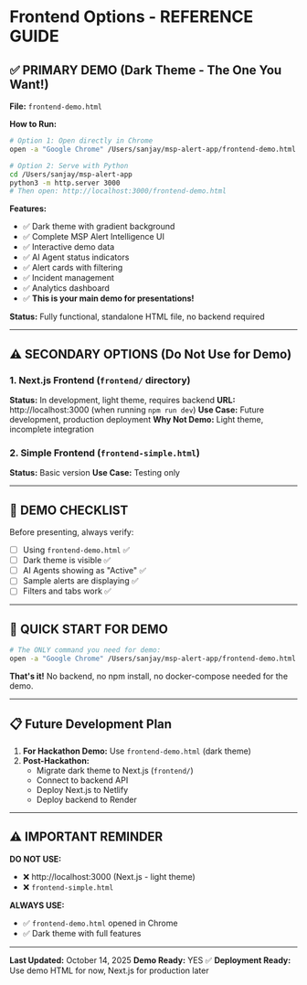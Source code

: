 # Frontend Options - REFERENCE GUIDE

## ✅ PRIMARY DEMO (Dark Theme - The One You Want!)

**File:** `frontend-demo.html`

**How to Run:**
```bash
# Option 1: Open directly in Chrome
open -a "Google Chrome" /Users/sanjay/msp-alert-app/frontend-demo.html

# Option 2: Serve with Python
cd /Users/sanjay/msp-alert-app
python3 -m http.server 3000
# Then open: http://localhost:3000/frontend-demo.html
```

**Features:**
- ✅ Dark theme with gradient background
- ✅ Complete MSP Alert Intelligence UI
- ✅ Interactive demo data
- ✅ AI Agent status indicators
- ✅ Alert cards with filtering
- ✅ Incident management
- ✅ Analytics dashboard
- ✅ **This is your main demo for presentations!**

**Status:** Fully functional, standalone HTML file, no backend required

---

## ⚠️ SECONDARY OPTIONS (Do Not Use for Demo)

### 1. Next.js Frontend (`frontend/` directory)
**Status:** In development, light theme, requires backend
**URL:** http://localhost:3000 (when running `npm run dev`)
**Use Case:** Future development, production deployment
**Why Not Demo:** Light theme, incomplete integration

### 2. Simple Frontend (`frontend-simple.html`)
**Status:** Basic version
**Use Case:** Testing only

---

## 🎯 DEMO CHECKLIST

Before presenting, always verify:
- [ ] Using `frontend-demo.html` ✅
- [ ] Dark theme is visible ✅
- [ ] AI Agents showing as "Active" ✅
- [ ] Sample alerts are displaying ✅
- [ ] Filters and tabs work ✅

---

## 🚀 QUICK START FOR DEMO

```bash
# The ONLY command you need for demo:
open -a "Google Chrome" /Users/sanjay/msp-alert-app/frontend-demo.html
```

**That's it!** No backend, no npm install, no docker-compose needed for the demo.

---

## 📋 Future Development Plan

1. **For Hackathon Demo:** Use `frontend-demo.html` (dark theme)
2. **Post-Hackathon:** 
   - Migrate dark theme to Next.js (`frontend/`)
   - Connect to backend API
   - Deploy Next.js to Netlify
   - Deploy backend to Render

---

## ⚠️ IMPORTANT REMINDER

**DO NOT USE:**
- ❌ http://localhost:3000 (Next.js - light theme)
- ❌ `frontend-simple.html`

**ALWAYS USE:**
- ✅ `frontend-demo.html` opened in Chrome
- ✅ Dark theme with full features

---

**Last Updated:** October 14, 2025
**Demo Ready:** YES ✅
**Deployment Ready:** Use demo HTML for now, Next.js for production later

